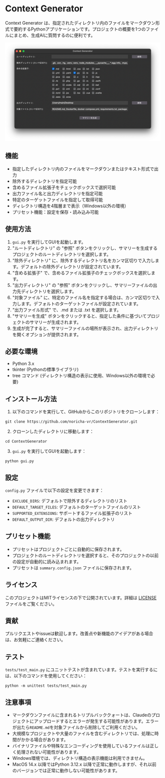 # Context Generator

Context Generator は、指定されたディレクトリ内のファイルをマークダウン形式で要約するPythonアプリケーションです。プロジェクトの概要を1つのファイルにまとめ、生成AIに質問するのに便利です。

![Context Generator Screenshot](image/screenshot.png)

## 機能

- 指定したディレクトリ内のファイルをマークダウンまたはテキスト形式で出力
- 除外するディレクトリを指定可能
- 含めるファイル拡張子をチェックボックスで選択可能
- 出力ファイル名と出力ディレクトリを指定可能
- 特定のターゲットファイルを指定して取得可能
- ディレクトリ構造を4階層まで表示（Windows以外の環境）
- プリセット機能：設定を保存・読み込み可能

## 使用方法

1. `gui.py` を実行してGUIを起動します。
2. "ルートディレクトリ" の "参照" ボタンをクリックし、サマリーを生成するプロジェクトのルートディレクトリを選択します。
3. "除外ディレクトリ" に、除外するディレクトリ名をカンマ区切りで入力します。デフォルトの除外ディレクトリが設定されています。
4. "含める拡張子" で、含めるファイル拡張子のチェックボックスを選択します。
5. "出力ディレクトリ" の "参照" ボタンをクリックし、サマリーファイルの出力先ディレクトリを選択します。
6. "対象ファイル" に、特定のファイル名を指定する場合は、カンマ区切りで入力します。デフォルトのターゲットファイルが設定されています。
7. "出力ファイル形式" で、.md または .txt を選択します。
8. "サマリーを生成" ボタンをクリックすると、指定した条件に基づいてプロジェクトのサマリーが生成されます。
9. 生成が完了すると、サマリーファイルの場所が表示され、出力ディレクトリを開くオプションが提供されます。

## 必要な環境

- Python 3.x
- tkinter (Pythonの標準ライブラリ)
- tree コマンド (ディレクトリ構造の表示に使用、Windows以外の環境で必要)

## インストール方法

1. 以下のコマンドを実行して、GitHubからこのリポジトリをクローンします：

```
git clone https://github.com/noricha-vr/ContextGenerator.git
```

2. クローンしたディレクトリに移動します：

```
cd ContextGenerator
```

3. `gui.py` を実行してGUIを起動します：

```
python gui.py
```

## 設定

`config.py` ファイルで以下の設定を変更できます：

- `EXCLUDE_DIRS`: デフォルトで除外するディレクトリのリスト
- `DEFAULT_TARGET_FILES`: デフォルトのターゲットファイルのリスト
- `SUPPORTED_EXTENSIONS`: サポートするファイル拡張子のリスト
- `DEFAULT_OUTPUT_DIR`: デフォルトの出力ディレクトリ

## プリセット機能

- プリセットはプロジェクトごとに自動的に保存されます。
- プロジェクトのルートディレクトリを選択すると、そのプロジェクトの以前の設定が自動的に読み込まれます。
- プリセットは `summary.config.json` ファイルに保存されます。

## ライセンス

このプロジェクトはMITライセンスの下で公開されています。詳細は [LICENSE](LICENSE) ファイルをご覧ください。

## 貢献

プルリクエストやissueは歓迎します。改善点や新機能のアイデアがある場合は、お気軽にご連絡ください。

## テスト

`tests/test_main.py` にユニットテストが含まれています。テストを実行するには、以下のコマンドを使用してください：

```
python -m unittest tests/test_main.py
```

## 注意事項

- マークダウンファイルに含まれるトリプルバッククォートは、Claudeのプロジェクトにアップロードするとエラーが発生する可能性があります。エラーが出たら`README.md`を対象ファイルから削除してご利用ください。
- 大規模なプロジェクトや大量のファイルを含むディレクトリでは、処理に時間がかかる場合があります。
- バイナリファイルや特殊なエンコーディングを使用しているファイルは正しく処理されない可能性があります。
- Windows環境では、ディレクトリ構造の表示機能は利用できません。
- MacOS 14.x 以降ではPython 3.12.x 以降で正常に動作しますが、それ以前のバージョンでは正常に動作しない可能性があります。